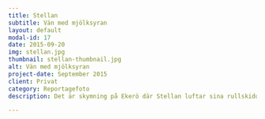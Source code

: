 ```yaml
---
title: Stellan
subtitle: Vän med mjölksyran
layout: default
modal-id: 17
date: 2015-09-20
img: stellan.jpg
thumbnail: stellan-thumbnail.jpg
alt: Vän med mjölksyran
project-date: September 2015
client: Privat
category: Reportagefoto
description: Det är skymning på Ekerö där Stellan luftar sina rullskidor. Även om om han gillar att glida fram på asfaltvägarna så har skidorna samlat damm på sistone till förmån för löpträning. Nästa vecka är det nämligen Lindingöloppet. För Stellan är loppet den sista etappen på resan mot en Svensk klassiker. En Svensk klassiker består av Vasaloppet, Vansbrosimmet, Vätternrundan och Lidingöloppet. Hittills har det gått ganska tungt. Vasaloppet höll på att ställas in på grund av värmen men det hindrade inte Stellan och hans pannben att staka sig fram 9 mil i sorbetsnö. Vansbrosimmet gick OK medan Vättenrundan sög musten ur honom. Han fick flera gånger lägga sig på vägkanten och skaka mjölksyran ur benen. En del tränar för välmående, andra för tider. Stellan behöver tävlingsmomentet. Den smått monotona känslan från löpningen och rullskidåkningen bedövar han med en ursinnig jakt på resultat. Han tränar både löpning och rullskidor i en klubb för att kunna mäta krafterna mot andra och hitta inspiration till att ta i ytterligare. Inför Lidingöloppet är målet klart, han ska slå sin pappas totaltid, vilken är inom räckhåll. En svensk klassiker är unik i det avseendet, att man kan mäta tider både mot medtävlare och tidigare generationer. I huvudet ser Arvikasonen en 23-årig version av sin pappa framför sig i spåret och det vore väl själva fan om inte Stellan kunde springa förbi.

---
```

